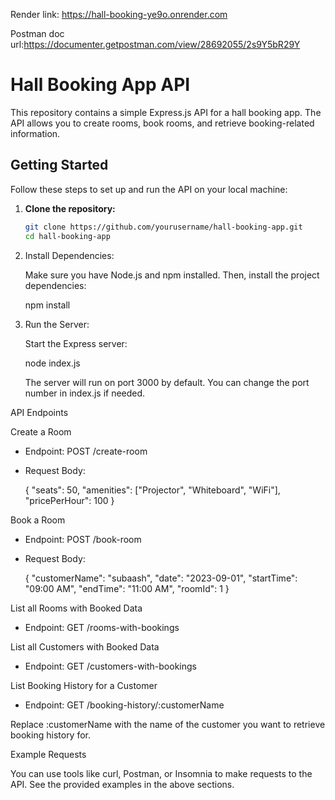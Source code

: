 Render link: https://hall-booking-ye9o.onrender.com

Postman doc url:https://documenter.getpostman.com/view/28692055/2s9Y5bR29Y


# Hall Booking App API

This repository contains a simple Express.js API for a hall booking app. The API allows you to create rooms, book rooms, and retrieve booking-related information.

## Getting Started

Follow these steps to set up and run the API on your local machine:

1. **Clone the repository:**

   ```bash
   git clone https://github.com/yourusername/hall-booking-app.git
   cd hall-booking-app

2. Install Dependencies:

   Make sure you have Node.js and npm installed. Then, install the project dependencies:

   npm install

3. Run the Server:

   Start the Express server:

   node index.js

   The server will run on port 3000 by default. You can change the port number in index.js if needed.

API Endpoints

Create a Room

- Endpoint: POST /create-room
- Request Body:

  {
    "seats": 50,
    "amenities": ["Projector", "Whiteboard", "WiFi"],
    "pricePerHour": 100
  }

Book a Room

- Endpoint: POST /book-room
- Request Body:

  {
    "customerName": "subaash",
    "date": "2023-09-01",
    "startTime": "09:00 AM",
    "endTime": "11:00 AM",
    "roomId": 1
  }

List all Rooms with Booked Data

- Endpoint: GET /rooms-with-bookings

List all Customers with Booked Data

- Endpoint: GET /customers-with-bookings

List Booking History for a Customer

- Endpoint: GET /booking-history/:customerName

Replace :customerName with the name of the customer you want to retrieve booking history for.

Example Requests

You can use tools like curl, Postman, or Insomnia to make requests to the API. See the provided examples in the above sections.

